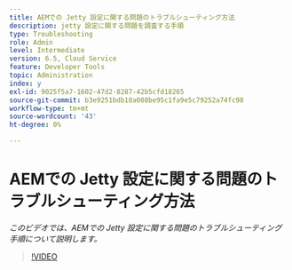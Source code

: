 ```yaml
---
title: AEMでの Jetty 設定に関する問題のトラブルシューティング方法
description: jetty 設定に関する問題を調査する手順
type: Troubleshooting
role: Admin
level: Intermediate
version: 6.5, Cloud Service
feature: Developer Tools
topic: Administration
index: y
exl-id: 9025f5a7-1602-47d2-8287-42b5cfd18265
source-git-commit: b3e9251bdb18a008be95c1fa9e5c79252a74fc98
workflow-type: tm+mt
source-wordcount: '43'
ht-degree: 0%

---
```


# AEMでの Jetty 設定に関する問題のトラブルシューティング方法

*このビデオでは、AEMでの Jetty 設定に関する問題のトラブルシューティング手順について説明します。*

>[!VIDEO](https://video.tv.adobe.com/v/335470?quality=12&learn=on)

